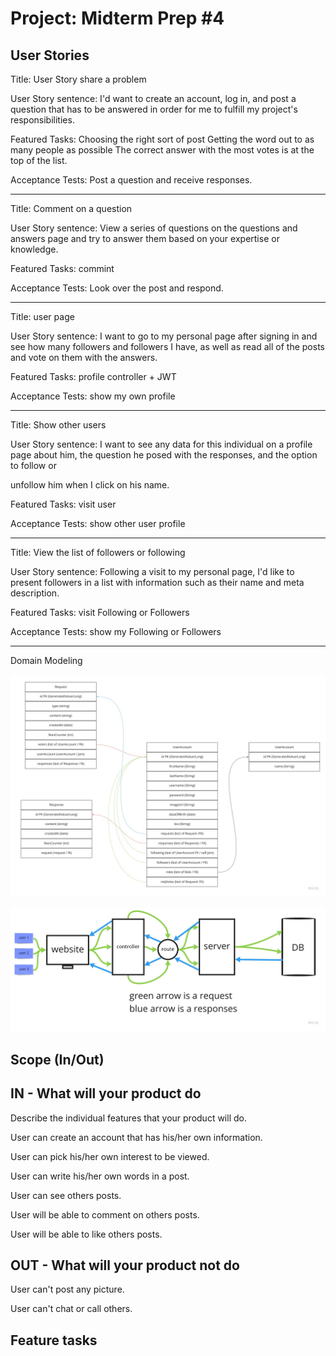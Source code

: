 # Project: Midterm Prep #4

## User Stories

Title: User Story share a problem 

User Story sentence: I'd want to create an account, log in, and post a question that has to be answered in order for me to fulfill my project's responsibilities.

Featured Tasks: Choosing the right sort of post Getting the word out to as many people as possible The correct answer with the most votes is at the top of the list.

Acceptance Tests: Post a question and receive responses.

***

Title: Comment on a question

User Story sentence: View a series of questions on the questions and answers page and try to answer them based on your expertise or knowledge.

Featured Tasks: commint

Acceptance Tests: Look over the post and respond.

***

Title: user page

User Story sentence: I want to go to my personal page after signing in and see how many followers and followers I have, as well as read all of the posts and vote on them with the answers.

Featured Tasks: profile controller + JWT

Acceptance Tests: show my own profile

***

Title: Show other users

User Story sentence: I want to see any data for this individual on a profile page about him, the question he posed with the responses, and the option to follow or 

unfollow him when I click on his name.

Featured Tasks: visit user

Acceptance Tests: show other user profile

***

Title: View the list of followers or following

User Story sentence: Following a visit to my personal page, I'd like to present followers in a list with information such as their name and meta description.

Featured Tasks: visit Following or Followers

Acceptance Tests: show my  Following or Followers

***

Domain Modeling


![Modeling](../assets/sql.jpg)

![Modeling](../assets/sourcecode.jpg)


## Scope (In/Out)

## IN - What will your product do
Describe the individual features that your product will do.

User can create an account that has his/her own information.

User can pick his/her own interest to be viewed.

User can write his/her own words in a post.

User can see others posts.

User will be able to comment on others posts.

User will be able to like others posts.

 

## OUT - What will your product not do
User can't post any picture.

User can't chat or call others.

## Feature tasks